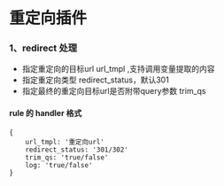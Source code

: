 # 重定向插件

### 1、redirect 处理
- 指定重定向的目标url url_tmpl ,支持调用变量提取的内容
- 指定重定向类型 redirect_status，默认301
- 指定最终的重定向目标url是否附带query参数 trim_qs

#### rule 的 handler 格式
    {
        url_tmpl: '重定向url'
        redirect_status: '301/302'
        trim_qs: 'true/false'
        log: 'true/false'
    }
